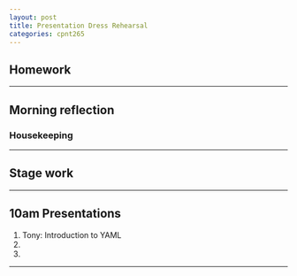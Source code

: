 ```yaml
---
layout: post
title: Presentation Dress Rehearsal
categories: cpnt265
---
```


## Homework

---

## Morning reflection
### Housekeeping

---

## Stage work

---

## 10am Presentations
1. Tony: Introduction to YAML
2. 
3. 

---

